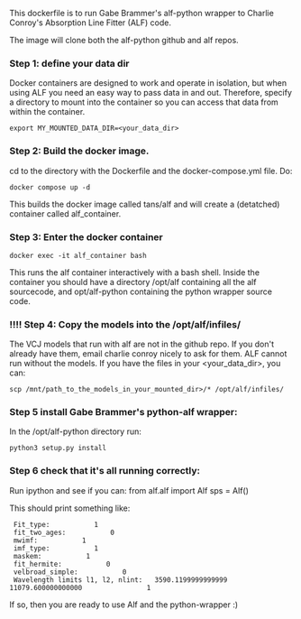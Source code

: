 This dockerfile is to run Gabe Brammer's alf-python wrapper to Charlie Conroy's Absorption Line Fitter (ALF) code.

The image will clone both the alf-python github and alf repos.

### Step 1: define your data dir
Docker containers are designed to work and operate in isolation, but when using ALF you need an easy way to pass data in and out. Therefore, specify a directory to mount into the container so you can access that data from within the container.

```export MY_MOUNTED_DATA_DIR=<your_data_dir>```

### Step 2: Build the docker image.
cd to the directory with the Dockerfile and the docker-compose.yml file. Do:

```docker compose up -d```

This builds the docker image called tans/alf and will create a (detatched) container called alf_container.

### Step 3: Enter the docker container

```docker exec -it alf_container bash```

This runs the alf container interactively with a bash shell.
Inside the container you should have a directory /opt/alf containing all the alf sourcecode, and opt/alf-python containing the python wrapper source code.

### !!!! Step 4: Copy the models into the /opt/alf/infiles/
The VCJ models that run with alf are not in the github repo. If you don't already have them, email charlie conroy nicely to ask for them.
ALF cannot run without the models.
If you have the files in your \<your_data_dir>, you can:

```scp /mnt/path_to_the_models_in_your_mounted_dir>/* /opt/alf/infiles/```

### Step 5 install Gabe Brammer's python-alf wrapper:
In the /opt/alf-python directory run:

```python3 setup.py install```

### Step 6 check that it's all running correctly:
Run ipython and see if you can:
from alf.alf import Alf
sps = Alf()

This should print something like:
```Alf: CALL SETUP()
 Fit_type:           1
 fit_two_ages:           0
 mwimf:           1
 imf_type:           1
 maskem:           1
 fit_hermite:           0
 velbroad_simple:           0
 Wavelength limits l1, l2, nlint:   3590.1199999999999        11079.600000000000                1
```
If so, then you are ready to use Alf and the python-wrapper :)
